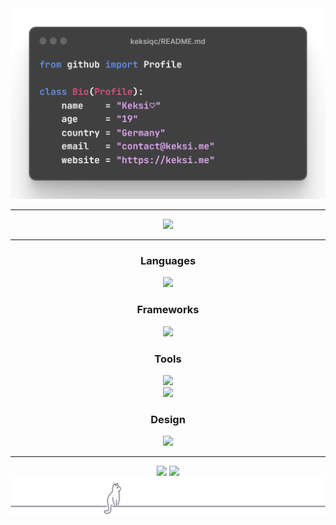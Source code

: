 <div
    align="center">
    <img width="650px" src="./assets/profile.png">
</div>

---

<div
    align="center">
    <a href="https://discord.com/users/527147599942385674" target="_blank">
        <img src="https://lanyard.cnrad.dev/api/527147599942385674">
    </a>
</div>

---


<h3 
    align="center"
    style="font-weight: bold">
    Languages
</h3>
<div
    align="center">
    <img src="https://skillicons.dev/icons?i=py,ts,js,nodejs,deno,html,css">
</div>

<h3
    align="center"
    style="font-weight: bold">
    Frameworks
</h3>
<div
    align="center">
    <img src="https://skillicons.dev/icons?i=astro,react,next,vue,nuxt">
</div>

<h3
    align="center"
    style="font-weight: bold">
    Tools
</h3>
<div
    align="center">
    <img src="https://skillicons.dev/icons?i=vscode,git,github,githubactions,docker,discord">
    </br>
    <img src="https://skillicons.dev/icons?i=mongodb,appwrite,supabase,vercel">
</div>

<h3
    align="center"
    style="font-weight: bold">
    Design
</h3>
<div
    align="center">
    <img src="https://skillicons.dev/icons?i=figma,photoshop,tailwind">
</div>

---


<div
    align="center">
    <img height="180" src="https://github-readme-stats.vercel.app/api?username=Keksiqc&theme=radical&hide_border=true&include_all_commits=true&count_private=true">
    <img height="180" src="https://github-readme-stats.vercel.app/api/top-langs?username=Keksiqc&theme=radical&layout=compact&hide_border=true&include_all_commits=true&count_private=true">
</div>


<div
    align="center">
    <img src="./assets/gray_cat_on_line.svg">
</div>

